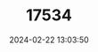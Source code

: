 ---
title: "17534"
category: "Platymantis hazelae"
draft: false
date: 2024-02-22 13:03:50
languages:
  English: ["Hazel's Wrinkled Ground Frog"]
---